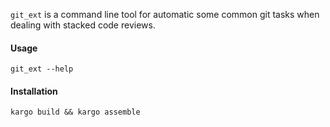 `git_ext` is a command line tool for automatic some common git tasks when
dealing with stacked code reviews.

#### Usage

`git_ext --help`

#### Installation

`kargo build && kargo assemble`

